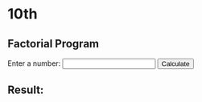 # 10th
<!DOCTYPE html> 
<html> 
<head> 
<title>Factorial Program</title> 
</head> 
<body> 
<h2>Factorial Program</h2> 
<label for="number">Enter a number:</label> 
<input type="number" id="number"> 
<button onclick="calculateFactorial()">Calculate</button> 
<h2>Result:</h2> 
<div id="result"></div> 
<script> 
function calculateFactorial() { 
var number = parseInt(document.getElementById("number").value); 
var result = 1; 
var ch = prompt("Choose loop type:\n0. For\n1. While\n2. Do While"); 
switch (ch) { 
case "0": 
for (var i = 1; i <= number; i++) { 
result *= i; 
} 
document.getElementById("result").innerText = "The factorial of " + number + " by 
using for loop is " + result; 
break; 
case "1": 
var i = 1; 
while (i <= number) { 
result *= i; 
i++; 
} 
document.getElementById("result").innerText = "The factorial of " + number + " by 
using while loop is " + result; 
break; 
case "2": 
var i = 1; 
do { 
result *= i; 
i++; 
} while (i <= number); 
document.getElementById("result").innerText = "The factorial of " + number + " by 
using do-while loop is " + result; 
break; 
default: 
alert("Invalid choice"); 
return; 
} 
} 
</script> 
</body> 
</html> 
